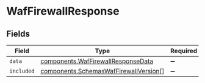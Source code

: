 # WafFirewallResponse


## Fields

| Field                                                                                      | Type                                                                                       | Required                                                                                   | Description                                                                                |
| ------------------------------------------------------------------------------------------ | ------------------------------------------------------------------------------------------ | ------------------------------------------------------------------------------------------ | ------------------------------------------------------------------------------------------ |
| `data`                                                                                     | [components.WafFirewallResponseData](../../models/shared/waffirewallresponsedata.md)       | :heavy_minus_sign:                                                                         | N/A                                                                                        |
| `included`                                                                                 | [components.SchemasWafFirewallVersion](../../models/shared/schemaswaffirewallversion.md)[] | :heavy_minus_sign:                                                                         | N/A                                                                                        |